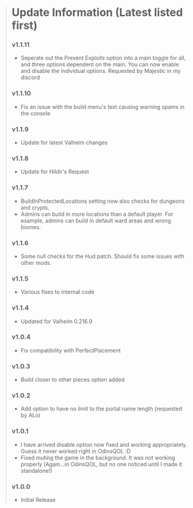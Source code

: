 > # Update Information (Latest listed first)
> ### v1.1.11
> - Seperate out the Prevent Exploits option into a main toggle for all, and three options dependent on the main. You can now enable and disable the individual options. Requested by Majestic in my discord
> ### v1.1.10
> - Fix an issue with the build menu's text causing warning spams in the console
> ### v1.1.9
> - Update for latest Valheim changes
> ### v1.1.8
> - Update for Hildir's Request
> ### v1.1.7
> - BuildInProtectedLocations setting now also checks for dungeons and crypts.
> - Admins can build in more locations than a default player. For example, admins can build in default ward areas and wrong biomes.
> ### v1.1.6
> - Some null checks for the Hud patch. Should fix some issues with other mods.
> ### v1.1.5
> - Various fixes to internal code
> ### v1.1.4
> - Updated for Valheim 0.216.9
> ### v1.0.4
> - Fix compatibility with PerfectPlacement
> ### v1.0.3
> - Build closer to other pieces option added
> ### v1.0.2
> - Add option to have no limit to the portal name length (requested by ALo)
> ### v1.0.1
> - I have arrived disable option now fixed and working appropriately. Guess it never worked right in OdinsQOL :D
> - Fixed muting the game in the background. It was not working properly (Again...in OdinsQOL, but no one noticed until I made it standalone!)
> ### v1.0.0
> - Initial Release